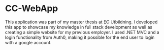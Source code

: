 # CC-WebApp
This application was part of my master thesis at EC Utbildning. 
I developed this app to showcase my knowledge in full stack development as well as creating a simple website for my previous employer.
I used .NET MVC and a login functionality from Auth0, making it possible for the end user to login with a google account.
